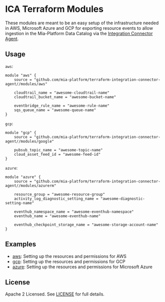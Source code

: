 # ICA Terraform Modules

These modules are meant to be an easy setup of the infrastructure needed in AWS, Microsoft Azure and GCP for exporting
resource events to allow ingestion in the Mia-Platform Data Catalog via the [Integration Connector Agent](https://github.com/mia-platform/integration-connector-agent).

## Usage

`aws`:

```hcl
module "aws" {
	source = "github.com/mia-platform/terraform-integration-connector-agent//modules/aws"

	cloudtrail_name = "awesome-cloudtrail-name"
	cloudtrail_bucket_name = "awesome-bucket-name"

	eventbridge_rule_name = "awesome-rule-name"
	sqs_queue_name = "awesome-queue-name"
}
```

`gcp`:

```hcl
module "gcp" {
	source = "github.com/mia-platform/terraform-integration-connector-agent//modules/google"

	pubsub_topic_name = "awesome-topic-name"
	cloud_asset_feed_id = "awesome-feed-id"
}
```

`azure`:

```hcl
module "azure" {
	source = "github.com/mia-platform/terraform-integration-connector-agent//modules/azurerm"

	resource_group = "awesome-resource-group"
	activity_log_diagnostic_setting_name = "awesome-diagnostic-setting-name"

	eventhub_namespace_name = "awesome-eventhub-namespace"
	eventhub_name = "awesome-eventhub-name"

	eventhub_checkpoint_storage_name = "awesome-storage-account-name"
}
```

## Examples

- [aws](./examples/aws): Setting up the resources and permissions for AWS
- [gcp](./examples/gcp/): Setting up the resources and permissions for GCP
- [azure](./examples/azure/): Setting up the resources and permissions for Microsoft Azure

## License

Apache 2 Licensed. See [LICENSE](./LICENSE) for full details.
